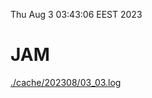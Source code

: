 Thu Aug  3 03:43:06 EEST 2023
# JAM
<a href='./cache/202308/03_03.log'>./cache/202308/03_03.log</a>
